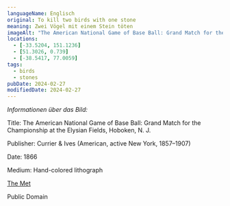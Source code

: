 ```yaml
---
languageName: Englisch
original: To kill two birds with one stone
meaning: Zwei Vögel mit einem Stein töten
imageAlt: "The American National Game of Base Ball: Grand Match for the Championship at the Elysian Fields, Hoboken, N. J."
locations:
  - [-33.5204, 151.1236]
  - [51.3026, 0.739]
  - [-38.5417, 77.0059]
tags:
  - birds
  - stones
pubDate: 2024-02-27
modifiedDate: 2024-02-27
---
```


_Informationen über das Bild:_

Title: The American National Game of Base Ball: Grand Match for the Championship at the Elysian Fields, Hoboken, N. J.

Publisher: Currier & Ives (American, active New York, 1857–1907)

Date: 1866

Medium: Hand-colored lithograph

[The Met](https://www.metmuseum.org/art/collection/search/834947)

Public Domain
